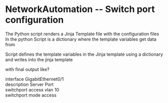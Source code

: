# NetworkAutomation --  Switch port configuration 
The Python script renders a Jinja Template file with the configuration files </br>
In the python Script is a  dictionary where the template variables get data from

Script defines the template variables in the Jinja template using a dictionary and writes into the jinja template </br>

with final output like? </br>

interface GigabitEthernet0/1 </br>
description Server Port  </br>
switchport access vlan 10 </br>
switchport mode access
